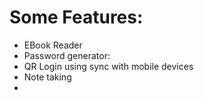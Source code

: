 # Some Features:

- EBook Reader 
- Password generator: 
- QR Login using sync with mobile devices
- Note taking 
- 